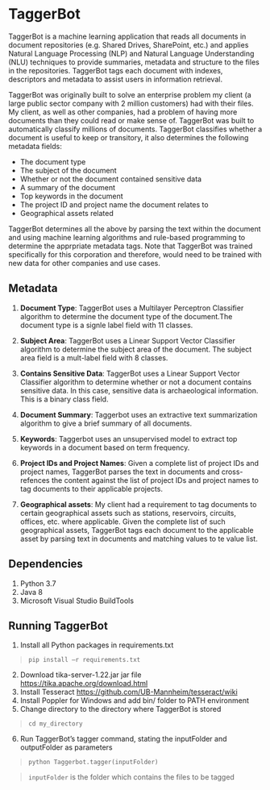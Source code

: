 # TaggerBot

TaggerBot is a machine learning application that reads all documents in document repositories (e.g. Shared Drives, SharePoint, etc.) and applies Natural Language Processing (NLP) and Natural Language Understanding (NLU) techniques to provide summaries, metadata and structure to the files in the repositories. TaggerBot tags each document with indexes, descriptors and metadata to assist users in information retrieval.

TaggerBot was originally built to solve an enterprise problem my client (a large public sector company with 2 million customers) had with their files. My client, as well as other companies, had a problem of having more documents than they could read or make sense of. TaggerBot was built to automatically classify millions of documents. TaggerBot classifies whether a document is useful to keep or transitory, it also determines the following metadata fields:

- The document type
- The subject of the document
- Whether or not the document contained sensitive data
- A summary of the document
- Top keywords in the document
- The project ID and project name the document relates to
- Geographical assets related

TaggerBot determines all the above by parsing the text within the document and using machine learning algorithms and rule-based programming to determine the apprpriate metadata tags. Note that TaggerBot was trained specifically for this corporation and therefore, would need to be trained with new data for other companies and use cases.


## Metadata

1. **Document Type**: TaggerBot uses a Multilayer Perceptron Classifier algorithm to determine the document type of the document.The document type is a signle label field with 11 classes.

2. **Subject Area**: TaggerBot uses a Linear Support Vector Classifier algorithm to determine the subject area of the document. The subject area field is a mult-label field with 8 classes.

3. **Contains Sensitive Data**: TaggerBot uses a Linear Support Vector Classifier algorithm to determine whether or not a document contains sensitive data. In this case, sensitive data is archaeological information. This is a binary class field. 

4. **Document Summary**: Taggerbot uses an extractive text summarization algorithm to give a brief summary of all documents.

5. **Keywords**: Taggerbot uses an unsupervised model to extract top keywords in a document based on term frequency.

6. **Project IDs and Project Names**: Given a complete list of project IDs and project names, TaggerBot parses the text in documents and cross-refences the content against the list of project IDs and project names to tag documents to their applicable projects.

7. **Geographical assets**: My client had a requirement to tag documents to certain geographical assets such as stations, reservoirs, circuits, offices, etc. where applicable. Given the complete list of such geographical assets, TaggerBot tags each document to the applicable asset by parsing text in documents and matching values to te value list.


## Dependencies

1. Python 3.7
2. Java 8
3. Microsoft Visual Studio BuildTools

## Running TaggerBot

1.	Install all Python packages in requirements.txt  
> `pip install –r requirements.txt`
2.	Download tika-server-1.22.jar jar file https://tika.apache.org/download.html
3.	Install Tesseract https://github.com/UB-Mannheim/tesseract/wiki
4.	Install Poppler for Windows and add bin/ folder to PATH environment
5.	Change directory to the directory where TaggerBot is stored
> `cd my_directory`
6.	Run TaggerBot’s tagger command, stating the inputFolder and outputFolder as parameters
> `python Taggerbot.tagger(inputFolder)`

> `inputFolder` is the folder which contains the files to be tagged



